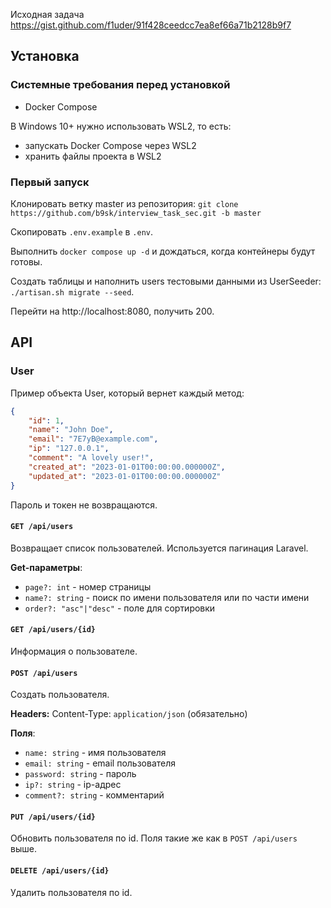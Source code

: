 Исходная задача https://gist.github.com/f1uder/91f428ceedcc7ea8ef66a71b2128b9f7

## Установка

### Системные требования перед установкой
- Docker Compose

В Windows 10+ нужно использовать WSL2, то есть:
- запускать Docker Compose через WSL2
- хранить файлы проекта в WSL2


### Первый запуск

Клонировать ветку master из репозитория:
`git clone https://github.com/b9sk/interview_task_sec.git -b master`

Скопировать `.env.example` в `.env`.

Выполнить `docker compose up -d` и дождаться, когда контейнеры будут готовы.

Создать таблицы и наполнить users тестовыми данными из UserSeeder:
`./artisan.sh migrate --seed`.

Перейти на http://localhost:8080, получить 200.


## API

### User

Пример объекта User, который вернет каждый метод:

```json
{
    "id": 1,
    "name": "John Doe",
    "email": "7E7yB@example.com",
    "ip": "127.0.0.1",
    "comment": "A lovely user!",
    "created_at": "2023-01-01T00:00:00.000000Z",
    "updated_at": "2023-01-01T00:00:00.000000Z"
}
```
Пароль и токен не возвращаются.

#### `GET /api/users`
Возвращает список пользователей. Используется пагинация Laravel.

__Get-параметры__:
- `page?: int` - номер страницы
- `name?: string` - поиск по имени пользователя или по части имени
- `order?: "asc"|"desc"` - поле для сортировки

#### `GET /api/users/{id}`
Информация о пользователе.

#### `POST /api/users`
Создать пользователя.

__Headers:__
Content-Type: `application/json` (обязательно)

__Поля__:
- `name: string` - имя пользователя
- `email: string` - email пользователя
- `password: string` - пароль 
- `ip?: string` - ip-адрес
- `comment?: string` - комментарий

#### `PUT /api/users/{id}`
Обновить пользователя по id. Поля такие же как в `POST /api/users` выше.

#### `DELETE /api/users/{id}`
Удалить пользователя по id.
